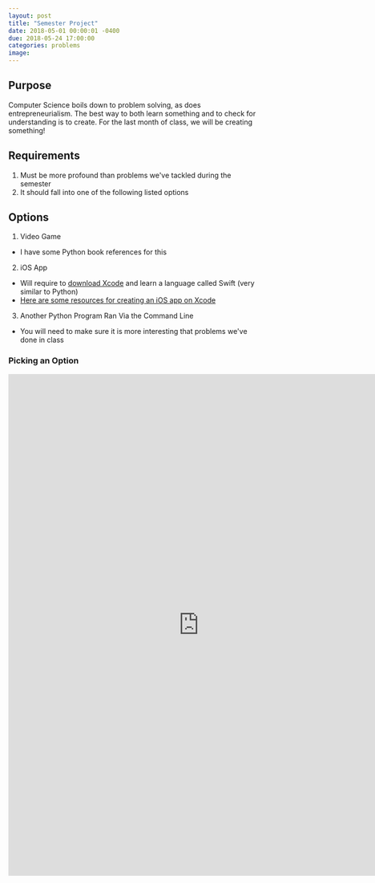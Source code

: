 ```yaml
---
layout: post
title: "Semester Project"
date: 2018-05-01 00:00:01 -0400
due: 2018-05-24 17:00:00
categories: problems
image:
---
```


## Purpose

Computer Science boils down to problem solving, as does entrepreneurialism. The best way to both learn something and to check for understanding is to create. For the last month of class, we will be creating something!

## Requirements

1. Must be more profound than problems we've tackled during the semester
2. It should fall into one of the following listed options

## Options

1. Video Game
  - I have some Python book references for this
2. iOS App
  - Will require to [download Xcode](https://developer.apple.com/xcode/) and learn a language called Swift (very similar to Python)
  - [Here are some resources for creating an iOS app on Xcode](https://codewithchris.com/how-to-make-iphone-apps-with-no-programming-experience/)
3. Another Python Program Ran Via the Command Line
  - You will need to make sure it is more interesting that problems we've done in class

### Picking an Option

<iframe src="https://docs.google.com/forms/d/e/1FAIpQLSd0I4Wn17NdxOCWvA3dJ53qmYc2wPbmvqeUKJrzdTHDBb5Umg/viewform?embedded=true" width="760" height="1000" frameborder="0" marginheight="0" marginwidth="0">Loading...</iframe>
